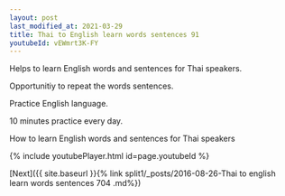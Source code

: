 ```yaml
---
layout: post
last_modified_at: 2021-03-29
title: Thai to English learn words sentences 91 
youtubeId: vEWmrt3K-FY
---
```

 
 
Helps to learn English words and sentences for Thai speakers.

Opportunitiy to repeat the words sentences. 

Practice English language. 
 
10 minutes practice every day. 
 
How to learn English words and sentences for Thai speakers 
 
{% include youtubePlayer.html id=page.youtubeId %}
 
 
[Next]({{ site.baseurl }}{% link  split1/_posts/2016-08-26-Thai to english learn words sentences 704 .md%})
 
